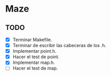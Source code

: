 # Maze

## TODO
- [X] Terminar Makefile.
- [X] Terminar de escribir las cabeceras de los .h.
- [X] Implementar point.h.
- [X] Hacer el test de point.
- [X] Implementar map.h.
- [ ] Hacer el test de map.
